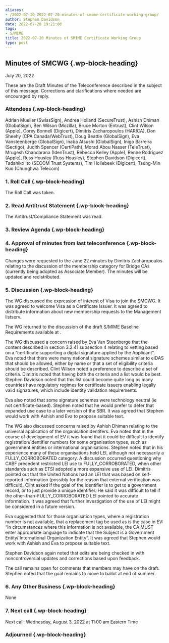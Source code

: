 ```yaml
---
aliases:
- /2022-07-20-2022-07-20-minutes-of-smime-certificate-working-group/
author: Stephen Davidson
date: 2022-07-20 19:21:00
tags:
- S/MIME
title: 2022-07-20 Minutes of SMIME Certificate Working Group 
type: post
---
```


## Minutes of SMCWG {.wp-block-heading}

July 20, 2022

These are the Draft Minutes of the Teleconference described in the subject of this message. Corrections and clarifications where needed are encouraged by reply.

### Attendees {.wp-block-heading}

Adrian Mueller (SwissSign), Andrea Holland (SecureTrust), Ashish Dhiman (GlobalSign), Ben Wilson (Mozilla), Bruce Morton (Entrust), Clint Wilson (Apple), Corey Bonnell (Digicert), Dimitris Zacharopoulos (HARICA), Don Sheehy (CPA Canada/WebTrust), Doug Beattie (GlobalSign), Eva Vansteenberge (GlobalSign), Inaba Atsushi (GlobalSign), Inigo Barreira (Sectigo), Judith Spencer (CertiPath), Morad Abou Nasser (TeleTrust), Mrugesh Chandarana (IdenTrust), Rebecca Kelley (Apple), Renne Rodriguez (Apple), Russ Housley (Russ Housley), Stephen Davidson (Digicert), Tadahiko Ito (SECOM Trust Systems), Tim Hollebeek (Digicert), Tsung-Min Kuo (Chunghwa Telecom)

### 1. Roll Call {.wp-block-heading}

The Roll Call was taken.

### 2. Read Antitrust Statement {.wp-block-heading}

The Antitrust/Compliance Statement was read.

### 3. Review Agenda {.wp-block-heading}

### 4. Approval of minutes from last teleconference {.wp-block-heading}

Changes were requested to the June 22 minutes by Dimitris Zacharopoulos relating to the discussion of the membership category for Bridge CAs (currently being adopted as Associate Member). The minutes will be updated and redistributed.

### 5. Discussion {.wp-block-heading}

The WG discussed the expression of interest of Visa to join the SMCWG. It was agreed to welcome Visa as a Certificate Issuer. It was agreed to distribute information about new membership requests to the Management listserv.

The WG returned to the discussion of the draft S/MIME Baseline Requirements available at .

The WG discussed a concern raised by Eva Van Steenberge that the content described in section 3.2.41 subsection 4 relating to vetting based on a “certificate supporting a digital signature applied by the Applicant”.  Eva noted that there were many national signature schemes similar to eIDAS that should be allowed, either by name or that a set of eligibility criteria should be described. Clint Wilson noted a preference to describe a set of criteria. Dimitris noted that having both the criteria and a list would be best. Stephen Davidson noted that this list could become quite long as many countries have regulatory regimes for certificate issuers enabling legally valid signatures, which include identity validation requirements.

Eva also noted that some signature schemes were technology neutral (ie not certificate-based). Stephen noted that he would prefer to defer that expanded use case to a later version of the SBR. It was agreed that Stephen would work with Ashish and Eva to propose suitable text.

The WG also discussed concerns raised by Ashish Dhiman relating to the universal application of the organisationIdentifers. Eva noted that in the course of development of EV it was found that it could be difficult to identify registration/identifier numbers for some organisation types, such as government entities or international organisations. Stephen noted that in his experience many of these organisations held LEI, although not necessarily a FULLY_CORROBORATED category. A discussion occurred questioning why CABF precedent restricted LEI use to FULLY_CORROBORATED, when other standards such as ETSI adopted a more expansive use of LEI. Dimitris pointed out that the United Nations had an LEI that was based on self-reported information (possibly for the reason that external verification was difficult). Clint asked if the goal of the identifier is to get to a government record, or to just provide a unique identifier. He said it was difficult to tell if the other-than-FULLY_CORROBORATED LEI pointed to accurate information. It was agreed that further investigation of the use of LEI might be considered in a future version.

Eva suggested that for those organisation types, where a registration number is not available, that a replacement tag be used as is the case in EV: “In circumstances where this information is not available, the CA MUST enter appropriate language to indicate that the Subject is a Government Entity/ International Organization Entity”. It was agreed that Stephen would work with Ashish and Eva to propose suitable text.

Stephen Davidson again noted that edits are being checked in with noncontroversial updates and corrections based upon feedback.

The call remains open for comments that members may have on the draft. Stephen noted that the goal remains to move to ballot at end of summer.

### 6. Any Other Business {.wp-block-heading}

None

### 7. Next call {.wp-block-heading}

Next call: Wednesday, August 3, 2022 at 11:00 am Eastern Time

### Adjourned {.wp-block-heading}